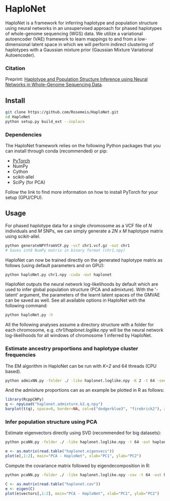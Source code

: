 # HaploNet
HaploNet is a framework for inferring haplotype and population structure using neural networks in an unsupervised approach for phased haplotypes of whole-genome sequencing (WGS) data. We utilize a variational autoencoder (VAE) framework to learn mappings to and from a low-dimensional latent space in which we will perform indirect clustering of haplotypes with a Gaussian mixture prior (Gaussian Mixture Variational Autoencoder).

### Citation
Preprint: [Haplotype and Population Structure Inference using Neural Networks in Whole-Genome Sequencing Data](https://www.biorxiv.org/content/10.1101/2020.12.28.424587v1.full).

## Install
```bash
git clone https://github.com/Rosemeis/HaploNet.git
cd HaploNet
python setup.py build_ext --inplace
```

### Dependencies
The HaploNet framework relies on the following Python packages that you can install through conda (recommended) or pip:

- [PyTorch](https://pytorch.org/get-started/locally/)
- NumPy
- Cython
- scikit-allel
- SciPy (for PCA)

Follow the link to find more information on how to install PyTorch for your setup (GPU/CPU).

## Usage
For phased haplotype data for a single chromosome as a VCF file of *N* individuals and *M* SNPs, we can simply generate a *2N x M* haplotype matrix using scikit-allel.
```bash
python generateNPYfromVCF.py -vcf chr1.vcf.gz -out chr1
# Saves int8 NumPy matrix in binary format (chr1.npy)
```

HaploNet can now be trained directly on the generated haplotype matrix as follows (using default parameters and on GPU):
```bash
python haploNet.py chr1.npy -cuda -out haplonet
```
HaploNet outputs the neural network log-likelihoods by default which are used to infer global population structure (PCA and admixture). With the '-latent' argument, the parameters of the learnt latent spaces of the GMVAE can be saved as well. See all available options in HaploNet with the following command:
```bash
python haploNet.py -h
```

All the following analyses assume a directory structure with a folder for each chromosome, e.g. *chr1/haplonet.loglike.npy* will be the neural network log-likelihoods for all windows of chromosome 1 inferred by HaploNet.

### Estimate ancestry proportions and haplotype cluster frequencies
The EM algorithm in HaploNet can be run with *K=2* and 64 threads (CPU based).
```bash
python admixNN.py -folder ./ -like haplonet.loglike.npy -K 2 -t 64 -seed 0 -out haplonet.admixture.k2
```

And the admixture proportions can as an example be plotted in R as follows:
```R
library(RcppCNPy)
q <- npyLoad("haplonet.admixture.k2.q.npy")
barplot(t(q), space=0, border=NA, col=c("dodgerblue3", "firebrick2"), xlab="Individuals", ylab="Proportions", main="HaploNet - Admixture")
```

### Infer population structure using PCA
Estimate eigenvectors directly using SVD (recommended for big datasets):
```bash
python pcaNN.py -folder ./ -like haplonet.loglike.npy -t 64 -out haplonet
```
```R
e <- as.matrix(read.table("haplonet.eigenvecs"))
plot(e[,1:2], main="PCA - HaploNet", xlab="PC1", ylab="PC2")
```

Compute the covariance matrix followed by eigendecomposition in R:
```bash
python pcaNN.py -folder ./ -like haplonet.loglike.npy -cov -t 64 -out haplonet
```
```R
C <- as.matrix(read.table("haplonet.cov"))
e <- eigen(C)
plot(e$vectors[,1:2], main="PCA - HaploNet", xlab="PC1", ylab="PC2")
```
